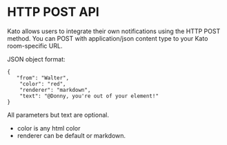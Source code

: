HTTP POST API
=============

Kato allows users to integrate their own notifications using the HTTP POST method.
You can POST with application/json content type to your Kato room-specific URL.

JSON object format:
    
    {
       "from": "Walter",
        "color": "red",
        "renderer": "markdown",
        "text": "@Donny, you're out of your element!"
    }
    
All parameters but text are optional.
-  color is any html color
-  renderer can be default or markdown.
